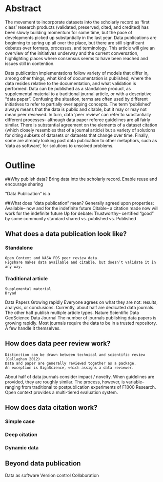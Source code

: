 # Abstract
The movement to incorporate datasets into the scholarly record as ‘first class’ research products (validated, preserved, cited, and credited) has been slowly building momentum for some time, but the pace of developments picked up substantially in the last year.  Data publications are beginning to spring up all over the place, but there are still significant debates over formats, processes, and terminology.  This article will give an overview of the initiatives underway and the current conversation, highlighting places where consensus seems to have been reached and issues still in contention.

Data publication implementations follow variety of models that differ in, among other things, what kind of documentation is published, where the data resides relative to the documentation, and what validation is performed.  Data can be published as a standalone product, as supplemental material to a traditional journal article, or with a descriptive “data paper”. Confusing the situation, terms are often used by different initiatives to refer to partially overlapping concepts.  The term ‘published’ always means that the data is public and citable, but it may or may not mean peer reviewed.  In turn, data ‘peer  review’ can refer to substantially different processes– although data paper referee guidelines are all fairly similar.  There is substantial agreement on the elements of a dataset citation (which closely resembles that of a journal article) but a variety of solutions for citing subsets of datasets or datasets that change over time.  Finally, some are already looking past data publication to other metaphors, such as ‘data as software’, for solutions to unsolved problems.

# Outline
##Why publish data?
Bring data into the scholarly record.
Enable reuse and encourage sharing

"Data Publication" is a 

##What does “data publication” mean?
Generally agreed upon properties:
Available– now and for the indefinite future
Citable– a citation made now will work for the indefinite future
Up for debate:
Trustworthy– certified “good” by some community standard
shared vs. published vs. Published	


## What does a data publication look like?
### Standalone
	Open Context and NASA PDS peer review data.
	Figshare makes data available and citable, but doesn’t validate it in any way.

### Traditional article
	Supplemental material
	Dryad

Data Papers
Growing rapidly
Everyone agrees on what they are not: results, analysis, or conclusions.
	Currently, about half are dedicated data journals.  The other half publish multiple article types.
Nature Scientific Data
	GeoScience Data Journal
	The number of journals publishing data papers is growing rapidly.
	Most journals require the data to be in a trusted repository.  A few handle it themselves.


	
## How does data peer review work?
	Distinction can be drawn between technical and scientific review (Callaghan 2012)
	Data and paper are generally reviewed together as a package.
	An exception is GigaScience, which assigns a data reviewer.
About half of data journals consider impact / novelty.
When guidelines are provided, they are roughly similar.
The process, however, is variable– ranging from traditional to postpublication experiments of F1000 Research.
Open context provides a multi-tiered evaluation system.

## How does data citation work?
### Simple case
### Deep citation	
### Dynamic data

## Beyond data publication
Data as software
	Version control
	Collaboration


